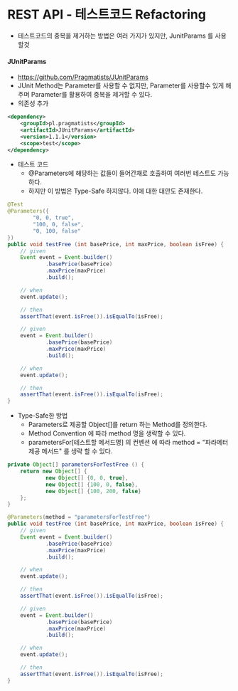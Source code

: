# REST API - 테스트코드 Refactoring
- 테스트코드의 중복을 제거하는 방법은 여러 가지가 있지만, JunitParams 를 사용할것

#### JUnitParams
- https://github.com/Pragmatists/JUnitParams
- JUnit Method는 Parameter를 사용할 수 없지만, Parameter를 사용할수 있게 해주며 Parameter를 활용하여 중복을 제거할 수 있다.
- 의존성 추가
```xml
<dependency>
    <groupId>pl.pragmatists</groupId>
    <artifactId>JUnitParams</artifactId>
    <version>1.1.1</version>
    <scope>test</scope>
</dependency>
```

- 테스트 코드
    - @Parameters에 해당하는 값들이 들어간채로 호출하여 여러번 테스트도 가능하다.
    - 하지만 이 방법은 Type-Safe 하지않다. 이에 대한 대안도 존재한다.
```java
@Test
@Parameters({
        "0, 0, true",
        "100, 0, false",
        "0, 100, false"
})
public void testFree (int basePrice, int maxPrice, boolean isFree) {
    // given
    Event event = Event.builder()
            .basePrice(basePrice)
            .maxPrice(maxPrice)
            .build();

    // when
    event.update();

    // then
    assertThat(event.isFree()).isEqualTo(isFree);

    // given
    event = Event.builder()
            .basePrice(basePrice)
            .maxPrice(maxPrice)
            .build();

    // when
    event.update();

    // then
    assertThat(event.isFree()).isEqualTo(isFree);
}
```

- Type-Safe한 방법
    - Parameters로 제공할 Object[]를 return 하는 Method를 정의한다.
    - Method Convention 에 따라 method 명을 생략할 수 있다.
    - parametersFor[테스트할 메서드명] 의 컨벤션 에 따라 method = "파라메터 제공 메서드" 를 생략 할 수 있다.
```java
private Object[] parametersForTestFree () {
    return new Object[] {
            new Object[] {0, 0, true},
            new Object[] {100, 0, false},
            new Object[] {100, 200, false}
    };
}

@Parameters(method = "parametersForTestFree")
public void testFree (int basePrice, int maxPrice, boolean isFree) {
    // given
    Event event = Event.builder()
            .basePrice(basePrice)
            .maxPrice(maxPrice)
            .build();

    // when
    event.update();

    // then
    assertThat(event.isFree()).isEqualTo(isFree);

    // given
    event = Event.builder()
            .basePrice(basePrice)
            .maxPrice(maxPrice)
            .build();

    // when
    event.update();

    // then
    assertThat(event.isFree()).isEqualTo(isFree);
}
```
